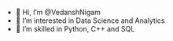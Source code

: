 - 👋 Hi, I’m @VedanshNigam
- 👀 I’m interested in Data Science and Analytics
- 🌱 I’m skilled in Python, C++ and SQL

<!---
VedanshNigam/VedanshNigam is a ✨ special ✨ repository because its `README.md` (this file) appears on your GitHub profile.
You can click the Preview link to take a look at your changes.
--->
